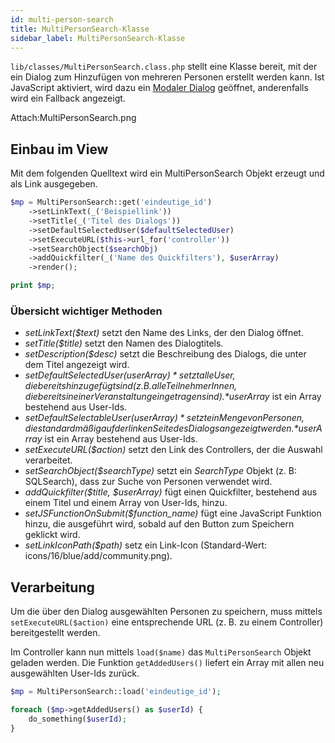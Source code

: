 ```yaml
---
id: multi-person-search
title: MultiPersonSearch-Klasse
sidebar_label: MultiPersonSearch-Klasse
---
```


`lib/classes/MultiPersonSearch.class.php` stellt eine Klasse bereit, mit der ein Dialog zum Hinzufügen von mehreren Personen erstellt werden kann. Ist JavaScript aktiviert, wird dazu ein [Modaler Dialog](ModalerDialog#toc5) geöffnet, anderenfalls wird ein Fallback angezeigt.

Attach:MultiPersonSearch.png

## Einbau im View

Mit dem folgenden Quelltext wird ein MultiPersonSearch Objekt erzeugt und als Link ausgegeben. 

```php
$mp = MultiPersonSearch::get('eindeutige_id')
    ->setLinkText(_('Beispiellink'))
    ->setTitle(_('Titel des Dialogs'))
    ->setDefaultSelectedUser($defaultSelectedUser)
    ->setExecuteURL($this->url_for('controller'))
    ->setSearchObject($searchObj)
    ->addQuickfilter(_('Name des Quickfilters'), $userArray)
    ->render();

print $mp;
```


### Übersicht wichtiger Methoden

* *setLinkText($text)* setzt den Name des Links, der den Dialog öffnet.
* *setTitle($title)* setzt den Namen des Dialogtitels.
* *setDescription($desc)* setzt die Beschreibung des Dialogs, die unter dem Titel angezeigt wird.
* *setDefaultSelectedUser($userArray)* setzt alle User, die bereits hinzugefügt sind (z. B. alle TeilnehmerInnen, die bereits in einer Veranstaltung eingetragen sind). *$userArray* ist ein Array bestehend aus User-Ids.
* *setDefaultSelectableUser($userArray)* setzt ein Menge von Personen, die standardmäßig auf der linken Seite des Dialogs angezeigt werden. *$userArray* ist ein Array bestehend aus User-Ids.
* *setExecuteURL($action)* setzt den Link des Controllers, der die Auswahl verarbeitet.
* *setSearchObject($searchType)* setzt ein *SearchType* Objekt (z. B: SQLSearch), dass zur Suche von Personen verwendet wird.
* *addQuickfilter($title, $userArray)* fügt einen Quickfilter, bestehend aus einem Titel und einem Array von User-Ids, hinzu.
* *setJSFunctionOnSubmit($function_name)* fügt eine JavaScript Funktion hinzu, die ausgeführt wird, sobald auf den Button zum Speichern geklickt wird.
* *setLinkIconPath($path)* setz ein Link-Icon (Standard-Wert: icons/16/blue/add/community.png).

## Verarbeitung
Um die über den Dialog ausgewählten Personen zu speichern, muss mittels `setExecuteURL($action)` eine entsprechende URL (z. B. zu einem Controller) bereitgestellt werden.

Im Controller kann nun mittels `load($name)` das `MultiPersonSearch` Objekt geladen werden. Die Funktion `getAddedUsers()` liefert ein Array mit allen neu ausgewählten User-Ids zurück.
```php
$mp = MultiPersonSearch::load('eindeutige_id');

foreach ($mp->getAddedUsers() as $userId) {
    do_something($userId);
}
```
